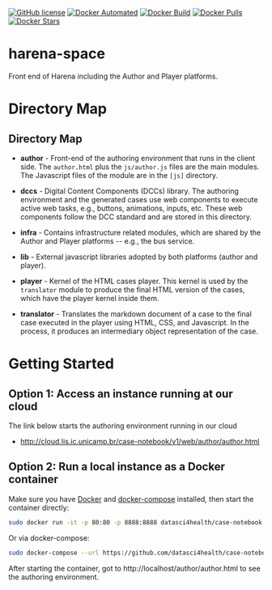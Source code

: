 [![GitHub license](https://img.shields.io/github/license/Naereen/StrapDown.js.svg)](https://github.com/datasci4health/case-notebook/blob/master/LICENSE)
[![Docker Automated](https://img.shields.io/docker/cloud/automated/datasci4health/case-notebook.svg?style=flat)](https://cloud.docker.com/u/datasci4health/repository/registry-1.docker.io/datasci4health/case-notebook)
[![Docker Build](https://img.shields.io/docker/cloud/build/datasci4health/case-notebook.svg?style=flat)](https://cloud.docker.com/u/datasci4health/repository/registry-1.docker.io/datasci4health/case-notebook)
[![Docker Pulls](https://img.shields.io/docker/pulls/datasci4health/case-notebook.svg?style=flat)](https://cloud.docker.com/u/datasci4health/repository/registry-1.docker.io/datasci4health/case-notebook)
[![Docker Stars](https://img.shields.io/docker/stars/datasci4health/case-notebook.svg?style=flat)](https://cloud.docker.com/u/datasci4health/repository/registry-1.docker.io/datasci4health/case-notebook)

# harena-space
Front end of Harena including the Author and Player platforms.

# Directory Map

## Directory Map

* **author** - Front-end of the authoring environment that runs in the client side. The `author.html` plus the `js/author.js` files are the main modules. The Javascript files of the module are in the `[js]` directory.

* **dccs** - Digital Content Components (DCCs) library. The authoring environment and the generated cases use web components to execute active web tasks, e.g., buttons, animations, inputs, etc. These web components follow the DCC standard and are stored in this directory.

* **infra** - Contains infrastructure related modules, which are shared by the Author and Player platforms -- e.g., the bus service.

* **lib** - External javascript libraries adopted by both platforms (author and player).

* **player** - Kernel of the HTML cases player. This kernel is used by the `translator` module to produce the final HTML version of the cases, which have the player kernel inside them.

* **translator** - Translates the markdown document of a case to the final case executed in the player using HTML, CSS, and Javascript. In the process, it produces an intermediary object representation of the case.

# Getting Started

## Option 1: Access an instance running at our cloud

The link below starts the authoring environment running in our cloud

* http://cloud.lis.ic.unicamp.br/case-notebook/v1/web/author/author.html


## Option 2: Run a local instance as a Docker container

Make sure you have [Docker](https://docs.docker.com/install/#supported-platforms) and [docker-compose](https://docs.docker.com/compose/install/#install-compose) installed, then start the container directly:

```bash
sudo docker run -it -p 80:80 -p 8888:8888 datasci4health/case-notebook 
```

Or via docker-compose:


```bash
sudo docker-compose --url https://github.com/datasci4health/case-notebook/blob/master/docker-compose.yml up
```

After starting the container, got to http://localhost/author/author.html to see the authoring environment.